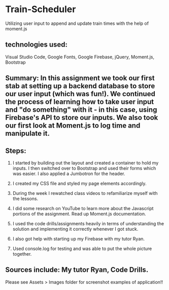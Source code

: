 # Train-Scheduler
Utilizing user input to append and update train times with the help of moment.js

## technologies used: 
Visual Studio Code, Google Fonts, Google Firebase, jQuery, Moment.js, Bootstrap

## Summary: In this assignment we took our first stab at setting up a backend database to store our user input (which was fun!). We continued the process of learning how to take user input and "do something" with it - in this case, using Firebase's API to store our inputs. We also took our first look at Moment.js to log time and manipulate it.

## Steps:
1. I started by building out the layout and created a container to hold my inputs. I then switched over to Bootstrap and used their forms which was easier. I also applied a Jumbotron for the header.

2. I created my CSS file and styled my page elements accordingly.

3. During the week I rewatched class videos to refamiliarize myself with the lessons.

4. I did some research on YouTube to learn more about the Javascript portions of the assignment. Read up Moment.js documentation.

5. I used the code drills/assignments heavily in terms of understanding the solution and implementing it correctly whenever I got stuck.

6. I also got help with starting up my Firebase with my tutor Ryan. 

7. Used console.log for testing and was able to put the whole picture together.

## Sources include: My tutor Ryan, Code Drills.

Please see Assets > Images folder for screenshot examples of application!!